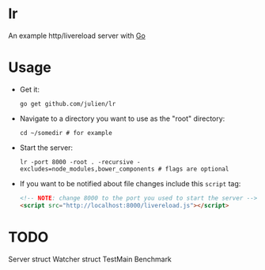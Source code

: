 lr
==

An example http/livereload server
with [Go](http://golang.org)

Usage
=====

+ Get it:

  `go get github.com/julien/lr`


+ Navigate to a directory you want to use as the "root" directory:

  `cd ~/somedir # for example`

+ Start the server:

  `lr -port 8000 -root . -recursive -excludes=node_modules,bower_components # flags are optional`

+ If you want to be notified about file changes
  include this `script` tag:

  ```html
  <!-- NOTE: change 8000 to the port you used to start the server -->
  <script src="http://localhost:8000/livereload.js"></script>
  ```

TODO
====

Server struct
Watcher struct
TestMain
Benchmark
